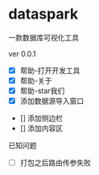 # dataspark
一款数据库可视化工具

ver 0.0.1
- [x] 帮助-打开开发工具
- [x] 帮助-关于
- [x] 帮助-star我们
- [x] 添加数据源导入窗口
- [] 添加侧边栏
- [] 添加内容区

已知问题
- [ ] 打包之后路由传参失败